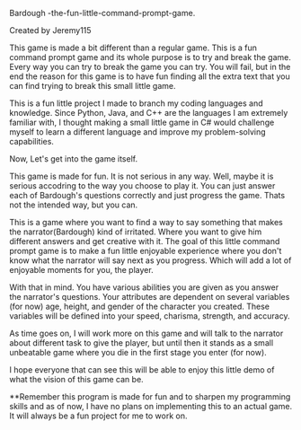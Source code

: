 Bardough -the-fun-little-command-prompt-game.   

Created by Jeremy115  

This game is made a bit different than a regular game. This is a fun command prompt game and its whole purpose is to try and break the game. Every way you can try to break the game you can try. You will fail, but in the end the reason for this game is to have fun finding all the extra text that you can find trying to break this small little game.   

This is a fun little project I made to branch my coding languages and knowledge. Since Python, Java, and C++ are the languages I am extremely familiar with, I thought making a small little game in C# would challenge myself to learn a different language and improve my problem-solving capabilities.  


Now, Let's get into the game itself.   


This game is made for fun. It is not serious in any way. Well, maybe it is serious accodring to the way you choose to play it. You can just answer each of Bardough's questions correctly and just progress the game. Thats not the intended way, but you can.  

This is a game where you want to find a way to say something that makes the narrator(Bardough) kind of irritated. Where you want to give him different answers and get creative with it. The goal of this little command prompt game is to make a fun little enjoyable experience where you don't know what the narrator will say next as you progress. Which will add a lot of enjoyable moments for you, the player.   

With that in mind. You have various abilities you are given as you answer the narrator's questions. Your attributes are dependent on several variables (for now) age, height, and gender of the character you created. These variables will be defined into your speed, charisma, strength, and accuracy.  

As time goes on, I will work more on this game and will talk to the narrator about different task to give the player, but until then it stands as a small unbeatable game where you die in the first stage you enter (for now).  

I hope everyone that can see this will be able to enjoy this little demo of what the vision of this game can be.  


**Remember this program is made for fun and to sharpen my programming skills and as of now, I have no plans on implementing this to an actual game. It will always be a fun project for me to work on. 





